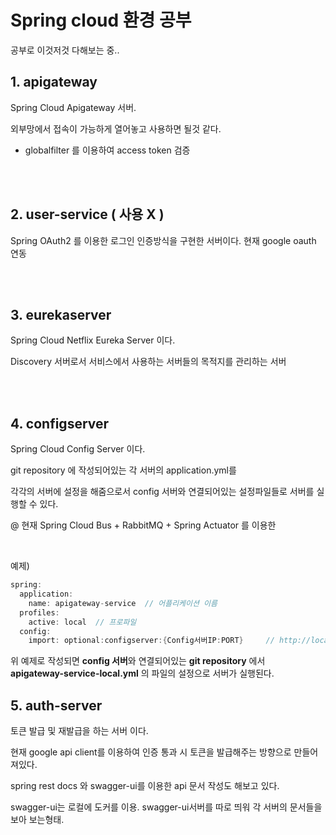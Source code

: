 
# Spring cloud 환경 공부

공부로 이것저것 다해보는 중..



## 1. apigateway

Spring Cloud Apigateway 서버.

외부망에서 접속이 가능하게 열어놓고 사용하면 될것 같다.
- globalfilter 를 이용하여 access token 검증

</br>
</br>

## 2. user-service ( 사용 X )

Spring OAuth2 를 이용한 로그인 인증방식을 구현한 서버이다.
현재 google oauth 연동

</br>
</br>

## 3. eurekaserver

Spring Cloud Netflix Eureka Server 이다.

Discovery 서버로서 서비스에서 사용하는 서버들의 목적지를 관리하는 서버

</br>
</br>

## 4. configserver

Spring Cloud Config Server 이다.

git repository 에 작성되어있는 각 서버의 application.yml를

각각의 서버에 설정을 해줌으로서 config 서버와 연결되어있는 설정파일들로 서버를 실행할 수 있다.

@ 현재 Spring Cloud Bus + RabbitMQ + Spring Actuator 를 이용한 

</br>

예제)
```c
spring:
  application:
    name: apigateway-service  // 어플리케이션 이름
  profiles:
    active: local  // 프로파일
  config:
    import: optional:configserver:{Config서버IP:PORT}     // http://localhost:8581

```
위 예제로 작성되면 **config 서버**와 연결되어있는 **git repository** 에서 </br>
**apigateway-service-local.yml** 의 파일의 설정으로 서버가 실행된다.


## 5. auth-server

토큰 발급 및 재발급을 하는 서버 이다.

현재 google api client를 이용하여 인증 통과 시 토큰을 발급해주는 방향으로 만들어져있다.

spring rest docs 와 swagger-ui를 이용한 api 문서 작성도 해보고 있다.

swagger-ui는 로컬에 도커를 이용.
swagger-ui서버를 따로 띄워 각 서버의 문서들을 보아 보는형태.



